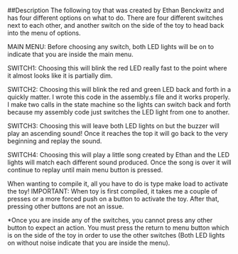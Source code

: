 ##Description
The following toy that was created by Ethan Benckwitz and has four different
options on what to do. There are four different switches next to each other,
and another switch on the side of the toy to  head back into the menu of
options.

MAIN MENU: Before choosing any switch, both LED lights will be on to indicate
that you are inside the main menu.

SWITCH1: Choosing this will blink the red LED really fast to the point
where it almost looks like it is partially dim.

SWITCH2: Choosing this will blink the red and green LED back and forth in a
quickly matter. I wrote this code in the assembly.s file and it works properly. I
make two calls in the state machine so the lights can switch back and forth
because my assembly code just switches the LED light from one to another.  

SWITCH3: Choosing this will leave both LED lights on but the buzzer will play
an ascending sound! Once it reaches the top it will go back to the very
beginning and replay the sound.

SWITCH4: Choosing this will play a little song created by Ethan and the LED
lights will match each different sound produced. Once the song is over it will
continue to replay until main menu button is pressed.

When wanting to compile it, all you have to do is type make load to activate
the toy! IMPORTANT: When toy is first compiled, it takes me a couple of
presses  or a more forced push on a button to activate the toy. After that,
pressing other buttons are not an issue.


*Once you are inside any of the switches, you cannot press any other button to
 expect an action. You must press the return to menu button which is on the
 side of the toy in order to use the other switches (Both LED lights on
 without noise indicate that you are inside the menu).
